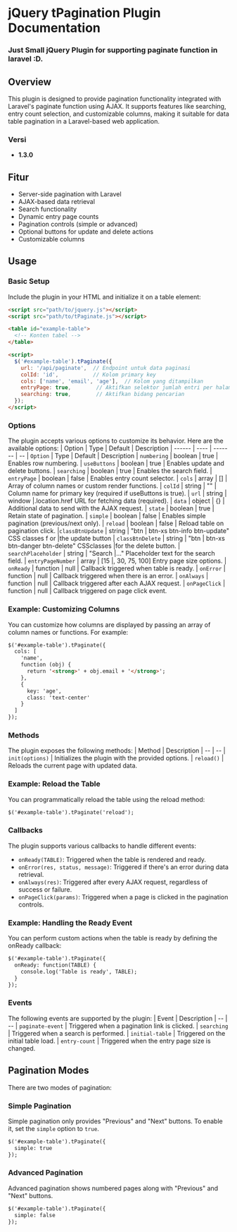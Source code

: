 # jQuery tPagination Plugin Documentation
### Just Small jQuery Plugin for supporting paginate function in laravel :D.
## Overview
This plugin is designed to provide pagination functionality integrated with Laravel's paginate function using AJAX. It supports features like searching, entry count selection, and customizable columns, making it suitable for data table pagination in a Laravel-based web application.

### Versi
- **1.3.0**


## Fitur
- Server-side pagination with Laravel
- AJAX-based data retrieval
- Search functionality
- Dynamic entry page counts
- Pagination controls (simple or advanced)
- Optional buttons for update and delete actions
- Customizable columns

## Usage

### Basic Setup
Include the plugin in your HTML and initialize it on a table element:

```html
<script src="path/to/jquery.js"></script>
<script src="path/to/tPaginate.js"></script>

<table id="example-table">
  <!-- Konten tabel -->
</table>

<script>
  $('#example-table').tPaginate({
    url: '/api/paginate',  // Endpoint untuk data paginasi
    colId: 'id',           // Kolom primary key
    cols: ['name', 'email', 'age'],  // Kolom yang ditampilkan
    entryPage: true,        // Aktifkan selektor jumlah entri per halaman
    searching: true,        // Aktifkan bidang pencarian
  });
</script>
```

### Options

The plugin accepts various options to customize its behavior. Here are the available options:
| Option | Type | Default | Description 
| ------ | ---- | ------- | -- 
| `Option` |	Type |	Default |	Description 
| `numbering` |	boolean |	true |	Enables row numbering. 
| `useButtons` |	boolean |	true |	Enables update and delete buttons. 
| `searching` |	boolean |	true |	Enables the search field. 
| `entryPage` |	boolean |	false |	Enables entry count selector. 
| `cols` |	array |	[] |	Array of column names or custom render functions. 
| `colId` |	string |	"" |	Column name for primary key (required if useButtons  is true).
| `url` |	string |	window |.location.href	URL for fetching data (required). 
| `data` |	object |	{} |	Additional data to send with the AJAX request. 
| `state` |	boolean |	true |	Retain state of pagination. 
| `simple` |	boolean |	false |	Enables simple pagination (previous/next only). 
| `reload` |	boolean |	false |	Reload table on pagination click. 
|`classBtnUpdate` |	string |	"btn | btn-xs btn-info btn-update"	CSS classes f or  |the update button
| `classBtnDelete` |	string |	"btn | btn-xs btn-danger btn-delete"	CSSclasses  |for the delete button.
| `searchPlaceholder` |	string |	"Search |..."	Placeholder text for the search  field.
| `entryPageNumber` |	array |	[15 |, 30, 75, 100]	Entry page size options. 
| `onReady` |	function |	null |	Callback triggered when table is ready. 
| `onError` |	function |	null |	Callback triggered when there is an error. 
| `onAlways` |	function |	null |	Callback triggered after each AJAX request. 
| `onPageClick` |	function |	null |	Callback triggered on page click event. 

### Example: Customizing Columns

You can customize how columns are displayed by passing an array of column names or functions. For example:
```html
$('#example-table').tPaginate({
  cols: [
    'name',
    function (obj) {
      return '<strong>' + obj.email + '</strong>';
    },
    {
      key: 'age',
      class: 'text-center'
    }
  ]
});
```
### Methods

The plugin exposes the following methods:
| Method |	Description
| -- | -- 
| `init(options)` |	Initializes the plugin with the provided options.
| `reload()`	| Reloads the current page with updated data.

### Example: Reload the Table

You can programmatically reload the table using the reload method:
```html
$('#example-table').tPaginate('reload');
```

### Callbacks

The plugin supports various callbacks to handle different events:

- `onReady(TABLE)`: Triggered when the table is rendered and ready.
- `onError(res, status, message)`: Triggered if there's an error during data retrieval.
- `onAlways(res)`: Triggered after every AJAX request, regardless of success or failure.
- `onPageClick(params)`: Triggered when a page is clicked in the pagination controls.

### Example: Handling the Ready Event

You can perform custom actions when the table is ready by defining the onReady callback:
```html
$('#example-table').tPaginate({
  onReady: function(TABLE) {
    console.log('Table is ready', TABLE);
  }
});
```

### Events

The following events are supported by the plugin:
| Event |	Description
| -- | --
| `paginate-event` |	Triggered when a pagination link is clicked.
| `searching`  |	Triggered when a search is performed.
| `initial-table` |	Triggered on the initial table load.
| `entry-count` |	Triggered when the entry page size is changed.

## Pagination Modes

There are two modes of pagination:

### Simple Pagination

Simple pagination only provides "Previous" and "Next" buttons. To enable it, set the `simple` option to `true`.
```html
$('#example-table').tPaginate({
  simple: true
});
```

### Advanced Pagination

Advanced pagination shows numbered pages along with "Previous" and "Next" buttons.

```html
$('#example-table').tPaginate({
  simple: false
});
```
